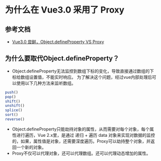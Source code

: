 # 为什么在 Vue3.0 采用了 Proxy

## 参考文档
- [Vue3.0 尝鲜，Object.defineProperty VS Proxy](http://www.10tiao.com/html/780/201812/2650588659/1.html)

## 为什么要取代Object.defineProperty？
- Object.defineProperty无法监控到数组下标的变化，导致直接通过数组的下标给数组设置值，不能实时响应。 为了解决这个问题，经过vue内部处理后可以使用以下几种方法来监听数组。
```js
push()
pop()
shift()
unshift()
splice()
sort()
reverse()
```
- Object.defineProperty只能劫持对象的属性，从而需要对每个对象，每个属性进行遍历，Vue 2.x里，是通过 递归 + 遍历 data 对象来实现对数据的监控的，如果，属性值是对象，还需要深度遍历。Proxy可以劫持整个对象，并返回一个新的对象。
- Proxy不仅可以代理对象，还可以代理数组。还可以代理动态增加的属性。
